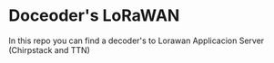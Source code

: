 # Doceoder's LoRaWAN

In this repo you can find a decoder's to Lorawan Applicacion Server (Chirpstack and TTN)

